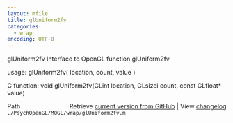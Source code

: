```yaml
---
layout: mfile
title: glUniform2fv
categories:
  - wrap
encoding: UTF-8
---
```


glUniform2fv  Interface to OpenGL function glUniform2fv

usage:  glUniform2fv\( location, count, value \)

C function:  void glUniform2fv\(GLint location, GLsizei count, const GLfloat\* value\)


<div class="code_header" style="text-align:right;">
  <span style="float:left;">Path&nbsp;&nbsp;</span> <span class="counter">Retrieve <a href=
  "https://raw.github.com/Psychtoolbox-3/Psychtoolbox-3/beta/./PsychOpenGL/MOGL/wrap/glUniform2fv.m">current version from GitHub</a> | View <a href=
  "https://github.com/Psychtoolbox-3/Psychtoolbox-3/commits/beta/./PsychOpenGL/MOGL/wrap/glUniform2fv.m">changelog</a></span>
</div>
<div class="code">
  <code>./PsychOpenGL/MOGL/wrap/glUniform2fv.m</code>
</div>
